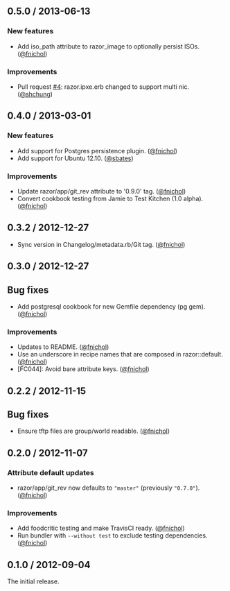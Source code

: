 ## 0.5.0 / 2013-06-13

### New features

* Add iso_path attribute to razor_image to optionally persist ISOs. ([@fnichol][])

### Improvements

* Pull request [#4][]: razor.ipxe.erb changed to support multi nic. ([@shchung][])


## 0.4.0 / 2013-03-01

### New features

* Add support for Postgres persistence plugin. ([@fnichol][])
* Add support for Ubuntu 12.10. ([@sbates][])

### Improvements

* Update razor/app/git_rev attribute to '0.9.0' tag. ([@fnichol][])
* Convert cookbook testing from Jamie to Test Kitchen (1.0 alpha).
  ([@fnichol][])


## 0.3.2 / 2012-12-27

* Sync version in Changelog/metadata.rb/Git tag. ([@fnichol][])


## 0.3.0 / 2012-12-27

## Bug fixes

* Add postgresql cookbook for new Gemfile dependency (pg gem). ([@fnichol][])

### Improvements

* Updates to README. ([@fnichol][])
* Use an underscore in recipe names that are composed in razor::default.
  ([@fnichol][])
* [FC044]: Avoid bare attribute keys. ([@fnichol][])


## 0.2.2 / 2012-11-15

## Bug fixes

* Ensure tftp files are group/world readable. ([@fnichol][])


## 0.2.0 / 2012-11-07

### Attribute default updates

* razor/app/git\_rev now defaults to `"master"` (previously `"0.7.0"`).
  ([@fnichol][])

### Improvements

* Add foodcritic testing and make TravisCI ready. ([@fnichol][])
* Run bundler with `--without test` to exclude testing dependencies.
  ([@fnichol][])


## 0.1.0 / 2012-09-04

The initial release.

<!--- The following link definition list is generated by PimpMyChangelog --->
[#4]: https://github.com/bbg-cookbooks/razor/issues/4
[@fnichol]: https://github.com/fnichol
[@sbates]: https://github.com/sbates
[@shchung]: https://github.com/shchung

